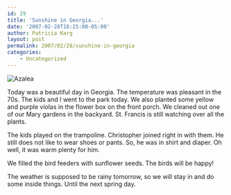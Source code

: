 ```yaml
---
id: 29
title: 'Sunshine in Georgia...'
date: '2007-02-28T16:25:00-05:00'
author: Patricia Karg
layout: post
permalink: 2007/02/28/sunshine-in-georgia
categories:
    - Uncategorized
---
```

![Azalea](http://garden.kargs.net/wp-content/uploads/2013/04/cropped-IMAG8993.jpg)

Today was a beautiful day in Georgia.
The temperature was pleasant in the 70s.
The kids and I went to the park today.
We also planted some yellow and purple violas
in the flower box on the front porch.
We cleaned out one of our Mary gardens in the backyard.
St. Francis is still watching over all the plants.

The kids played on the trampoline.
Christopher joined right in with them.
He still does not like to wear shoes or pants.
So, he was in shirt and diaper.
Oh well, it was warm plenty for him.

We filled the bird feeders with sunflower seeds.
The birds will be happy!

The weather is supposed to be rainy tomorrow,
so we will stay in and do some inside things.
Until the next spring day.